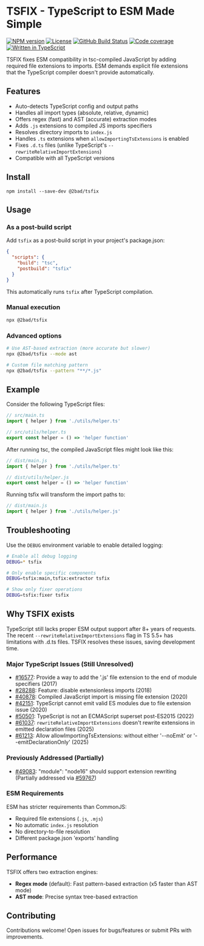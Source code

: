 # TSFIX - TypeScript to ESM Made Simple

[![NPM version](https://img.shields.io/npm/v/@2bad/tsfix)](https://www.npmjs.com/package/@2bad/tsfix)
[![License](https://img.shields.io/npm/l/@2bad/tsfix)](https://www.npmjs.com/package/@2bad/tsfix)
[![GitHub Build Status](https://img.shields.io/github/actions/workflow/status/2BAD/tsfix/build.yml)](https://github.com/2BAD/tsfix/actions/workflows/build.yml)
[![Code coverage](https://img.shields.io/codecov/c/github/2BAD/tsfix)](https://codecov.io/gh/2BAD/tsfix)
[![Written in TypeScript](https://img.shields.io/github/languages/top/2BAD/tsfix)](https://github.com/2BAD/tsfix/search?l=typescript)

TSFIX fixes ESM compatibility in tsc-compiled JavaScript by adding required file extensions to imports. ESM demands explicit file extensions that the TypeScript compiler doesn't provide automatically.

## Features

- Auto-detects TypeScript config and output paths
- Handles all import types (absolute, relative, dynamic)
- Offers regex (fast) and AST (accurate) extraction modes
- Adds `.js` extensions to compiled JS imports specifiers
- Resolves directory imports to `index.js`
- Handles `.ts` extensions when `allowImportingTsExtensions` is enabled
- Fixes `.d.ts` files (unlike TypeScript's `--rewriteRelativeImportExtensions`)
- Compatible with all TypeScript versions

## Install

```shell
npm install --save-dev @2bad/tsfix
```

## Usage

### As a post-build script

Add `tsfix` as a post-build script in your project's package.json:

```json
{
  "scripts": {
    "build": "tsc",
    "postbuild": "tsfix"
  }
}
```

This automatically runs `tsfix` after TypeScript compilation.

### Manual execution

```sh
npx @2bad/tsfix
```

### Advanced options

```sh
# Use AST-based extraction (more accurate but slower)
npx @2bad/tsfix --mode ast

# Custom file matching pattern
npx @2bad/tsfix --pattern "**/*.js"
```

## Example

Consider the following TypeScript files:

```typescript
// src/main.ts
import { helper } from './utils/helper.ts'

// src/utils/helper.ts
export const helper = () => 'helper function'
```

After running tsc, the compiled JavaScript files might look like this:

```javascript
// dist/main.js
import { helper } from './utils/helper.ts'

// dist/utils/helper.js
export const helper = () => 'helper function'
```

Running tsfix will transform the import paths to:

```javascript
// dist/main.js
import { helper } from './utils/helper.js'
```

## Troubleshooting

Use the `DEBUG` environment variable to enable detailed logging:

```sh
# Enable all debug logging
DEBUG=* tsfix

# Only enable specific components
DEBUG=tsfix:main,tsfix:extractor tsfix

# Show only fixer operations
DEBUG=tsfix:fixer tsfix
```

## Why TSFIX exists

TypeScript still lacks proper ESM output support after 8+ years of requests. The recent `--rewriteRelativeImportExtensions` flag in TS 5.5+ has limitations with .d.ts files. TSFIX resolves these issues, saving development time.

### Major TypeScript Issues (Still Unresolved)

- [#16577](https://github.com/microsoft/TypeScript/issues/16577): Provide a way to add the '.js' file extension to the end of module specifiers (2017)
- [#28288](https://github.com/microsoft/TypeScript/issues/28288): Feature: disable extensionless imports (2018)
- [#40878](https://github.com/microsoft/TypeScript/issues/40878): Compiled JavaScript import is missing file extension (2020)
- [#42151](https://github.com/microsoft/TypeScript/issues/42151): TypeScript cannot emit valid ES modules due to file extension issue (2020)
- [#50501](https://github.com/microsoft/TypeScript/issues/50501): TypeScript is not an ECMAScript superset post-ES2015 (2022)
- [#61037](https://github.com/microsoft/TypeScript/issues/61037): `rewriteRelativeImportExtensions` doesn't rewrite extensions in emitted declaration files (2025)
- [#61213](https://github.com/microsoft/TypeScript/issues/61213): Allow allowImportingTsExtensions: without either '--noEmit' or '--emitDeclarationOnly' (2025)

### Previously Addressed (Partially)

- [#49083](https://github.com/microsoft/TypeScript/issues/49083): "module": "node16" should support extension rewriting (Partially addressed via [#59767](https://github.com/microsoft/TypeScript/pull/59767))


### ESM Requirements

ESM has stricter requirements than CommonJS:

- Required file extensions (`.js`, `.mjs`)
- No automatic `index.js` resolution
- No directory-to-file resolution
- Different package.json 'exports' handling

## Performance

TSFIX offers two extraction engines:

- **Regex mode** (default): Fast pattern-based extraction (x5 faster than AST mode)
- **AST mode**: Precise syntax tree-based extraction

## Contributing

Contributions welcome! Open issues for bugs/features or submit PRs with improvements.
